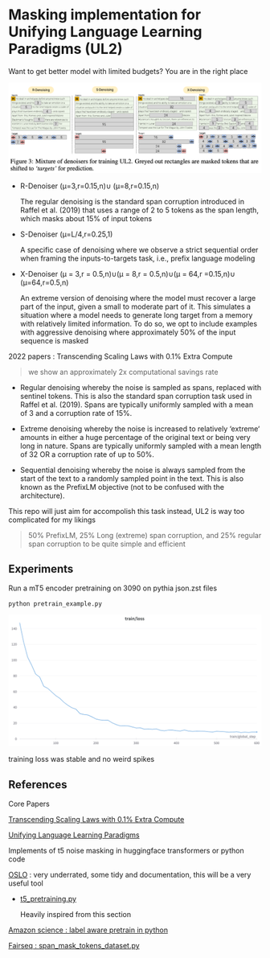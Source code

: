 # Masking implementation for Unifying Language Learning Paradigms (UL2)

Want to get better model with limited budgets? You are in the right place

<p align="center">
  <img src="https://github.com/theblackcat102/unify-learning-paradigms/blob/master/ul2.png?raw=true" width="600">
</p>

- R-Denoiser (μ=3,r=0.15,n)∪ (μ=8,r=0.15,n)

    The regular denoising is the standard span corruption introduced in Raffel et al. (2019) that uses a range of 2 to 5 tokens as the span length, which masks about 15% of input tokens

- S-Denoiser (μ=L/4,r=0.25,1)

    A specific case of denoising where we observe a strict sequential order when framing the inputs-to-targets task, i.e., prefix language modeling

- X-Denoiser (μ = 3,r = 0.5,n)∪(μ = 8,r = 0.5,n)∪(μ = 64,r =0.15,n)∪ (μ=64,r=0.5,n)

    An extreme version of denoising where the model must recover a large part of the input, given a small to moderate part of it. This simulates a situation where a model needs to generate long target from a memory with relatively limited information. To do so, we opt to include examples with aggressive denoising where approximately 50% of the input sequence is masked

2022 papers : Transcending Scaling Laws with 0.1% Extra Compute

>  we show an approximately 2x computational savings rate

- Regular denoising whereby the noise is sampled as spans, replaced with sentinel tokens. This is also the standard span corruption task used in Raffel et al. (2019). Spans are typically uniformly sampled with a mean of 3 and a corruption rate of 15%.

- Extreme denoising whereby the noise is increased to relatively ‘extreme‘ amounts in either a huge percentage of the original text or being very long in nature. Spans are typically uniformly sampled with a mean length of 32 OR a corruption rate of up to 50%.

- Sequential denoising whereby the noise is always sampled from the start of the text to a randomly sampled point in the text. This is also known as the PrefixLM objective (not to be confused with the architecture).

This repo will just aim for accompolish this task instead, UL2 is way too complicated for my likings

> 50% PrefixLM, 25% Long (extreme) span corruption, and 25% regular span corruption to be quite simple and efficient


## Experiments

Run a mT5 encoder pretraining on 3090 on pythia json.zst files

```
python pretrain_example.py
```

<p align="center">
  <img src="https://github.com/theblackcat102/theblackcat102.github.io/raw/master/images/ul2_loss_func.png" width="600">
</p>

training loss was stable and no weird spikes

## References

Core Papers

[Transcending Scaling Laws with 0.1% Extra Compute](https://arxiv.org/pdf/2210.11399.pdf)

[Unifying Language Learning Paradigms](https://arxiv.org/pdf/2205.05131.pdf)

Implements of t5 noise masking in huggingface transformers or python code

[OSLO](https://github.com/EleutherAI/oslo) : very underrated, some tidy and documentation, this will be a very useful tool

 - [t5_pretraining.py](https://github.com/EleutherAI/oslo/blob/main/oslo/transformers/tasks/data_t5_pretraining.py)
    
    Heavily inspired from this section

[Amazon science : label aware pretrain in python](https://github.com/amazon-science/label-aware-pretrain/blob/main/models/preprocessor.py)

[Fairseq : span_mask_tokens_dataset.py](https://github.com/facebookresearch/fairseq/blob/main/fairseq/data/span_mask_tokens_dataset.py)
